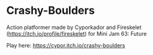 # Crashy-Boulders
Action platformer made by Cyporkador and Fireskelet (https://itch.io/profile/fireskelet) for Mini Jam 63: Future

Play here: https://cypor.itch.io/crashy-boulders
